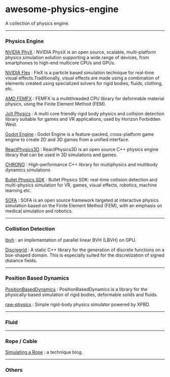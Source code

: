 # awesome-physics-engine
A collection of physics engine.


---

### Physics Engine

[NVIDIA PhyX](https://github.com/NVIDIA-Omniverse/PhysX) : NVIDIA PhysX is an open source, scalable, multi-platform physics simulation solution supporting a wide range of devices, from smartphones to high-end multicore CPUs and GPUs.

[NVIDIA Flex](https://github.com/NVIDIAGameWorks/FleX) : FleX is a particle based simulation technique for real-time visual effects.Traditionally, visual effects are made using a combination of elements created using specialized solvers for rigid bodies, fluids, clothing, etc.

[AMD FEMFX](https://github.com/GPUOpen-Effects/FEMFX) : FEMFX is a multithreaded CPU library for deformable material physics, using the Finite Element Method (FEM).

[Jolt Physics](https://github.com/jrouwe/JoltPhysics) : A multi core friendly rigid body physics and collision detection library suitable for games and VR applications, used by Horizon Forbidden West.

[Godot Engine](https://github.com/godotengine/godot) : Godot Engine is a feature-packed, cross-platform game engine to create 2D and 3D games from a unified interface.

[ReactPhysics3D](https://github.com/DanielChappuis/reactphysics3d) : ReactPhysics3D is an open source C++ physics engine library that can be used in 3D simulations and games.

[CHRONO](https://github.com/projectchrono/chrono) : High-performance C++ library for multiphysics and multibody dynamics simulations

[Bullet Physics SDK](https://github.com/bulletphysics/bullet3) : Bullet Physics SDK: real-time collision detection and multi-physics simulation for VR, games, visual effects, robotics, machine learning etc.

[SOFA](https://github.com/sofa-framework/sofa) : SOFA is an open source framework targeted at interactive physics simulation based on the Finite Element Method (FEM), with an emphasis on medical simulation and robotics.



---

### Collistion Detection

[lbvh](https://github.com/ToruNiina/lbvh) : an implementation of parallel linear BVH (LBVH) on GPU.

[Discregrid](https://github.com/InteractiveComputerGraphics/Discregrid) : A static C++ library for the generation of discrete functions on a box-shaped domain. This is especially suited for the discretization of signed distance fields.




---

### Position Based Dynamics

[PositionBasedDynamics](https://github.com/InteractiveComputerGraphics/PositionBasedDynamics) : PositionBasedDynamics is a library for the physically-based simulation of rigid bodies, deformable solids and fluids.

[raw-physics](https://github.com/felipeek/raw-physics) : Simple rigid-body physics simulator powered by XPBD.



---

### Fluid


---

### Rope / Cable

[Simulating a Rope](https://owlree.blog/posts/simulating-a-rope.html) : a technique blog.


---

### Others

